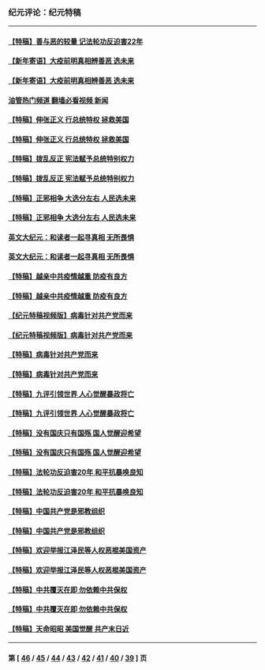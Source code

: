 ### 纪元评论：纪元特稿
---
#### [【特稿】善与恶的较量 记法轮功反迫害22年](../../pages/nsc424/n13086597.md?09010330) 
#### [【新年寄语】大疫前明真相辨善恶 选未来](../../pages/nsc424/n12660855.md?09010330) 
#### [【新年寄语】大疫前明真相辨善恶 选未来](../../pages/nsc424/n12660855.md?09010330) 
#### [油管热门频道 翻墙必看视频 新闻](ok?09010330)
#### [【特稿】伸张正义 行总统特权 拯救美国](../../pages/nsc424/n12616806.md?09010330) 
#### [【特稿】伸张正义 行总统特权 拯救美国](../../pages/nsc424/n12616806.md?09010330) 
#### [【特稿】拨乱反正 宪法赋予总统特别权力](../../pages/nsc424/n12598306.md?09010330) 
#### [【特稿】拨乱反正 宪法赋予总统特别权力](../../pages/nsc424/n12598306.md?09010330) 
#### [【特稿】正邪相争 大选分左右 人民选未来](../../pages/nsc424/n12545208.md?09010330) 
#### [【特稿】正邪相争 大选分左右 人民选未来](../../pages/nsc424/n12545208.md?09010330) 
#### [英文大纪元：和读者一起寻真相 无所畏惧](../../pages/nsc424/n12542027.md?09010330) 
#### [英文大纪元：和读者一起寻真相 无所畏惧](../../pages/nsc424/n12542027.md?09010330) 
#### [【特稿】越亲中共疫情越重 防疫有良方](../../pages/nsc424/n12042989.md?09010330) 
#### [【特稿】越亲中共疫情越重 防疫有良方](../../pages/nsc424/n12042989.md?09010330) 
#### [【纪元特稿视频版】病毒针对共产党而来](../../pages/nsc424/n11977328.md?09010330) 
#### [【纪元特稿视频版】病毒针对共产党而来](../../pages/nsc424/n11977328.md?09010330) 
#### [【特稿】病毒针对共产党而来](../../pages/nsc424/n11928818.md?09010330) 
#### [【特稿】病毒针对共产党而来](../../pages/nsc424/n11928818.md?09010330) 
#### [【特稿】九评引领世界 人心觉醒暴政将亡](../../pages/nsc424/n11660496.md?09010330) 
#### [【特稿】九评引领世界 人心觉醒暴政将亡](../../pages/nsc424/n11660496.md?09010330) 
#### [【特稿】没有国庆只有国殇 国人觉醒迎希望](../../pages/nsc424/n11549354.md?09010330) 
#### [【特稿】没有国庆只有国殇 国人觉醒迎希望](../../pages/nsc424/n11549354.md?09010330) 
#### [【特稿】法轮功反迫害20年 和平抗暴唤良知](../../pages/nsc424/n11389135.md?09010330) 
#### [【特稿】法轮功反迫害20年 和平抗暴唤良知](../../pages/nsc424/n11389135.md?09010330) 
#### [【特稿】中国共产党是邪教组织](../../pages/nsc424/n11355551.md?09010330) 
#### [【特稿】中国共产党是邪教组织](../../pages/nsc424/n11355551.md?09010330) 
#### [【特稿】欢迎举报江泽民等人权恶棍美国资产](../../pages/nsc424/n11303040.md?09010330) 
#### [【特稿】欢迎举报江泽民等人权恶棍美国资产](../../pages/nsc424/n11303040.md?09010330) 
#### [【特稿】中共覆灭在即 勿依赖中共保权](../../pages/nsc424/n11278510.md?09010330) 
#### [【特稿】中共覆灭在即 勿依赖中共保权](../../pages/nsc424/n11278510.md?09010330) 
#### [【特稿】天命昭昭 美国觉醒 共产末日近](../../pages/nsc424/n11150259.md?09010330) 

---
#### 第 [ [46](./46.md?09010330) / [45](./45.md?09010330) / [44](./44.md?09010330) / [43](./43.md?09010330) / [42](./42.md?09010330) / [41](./41.md?09010330) / [40](./40.md?09010330) / [39](./39.md?09010330) ] 页
